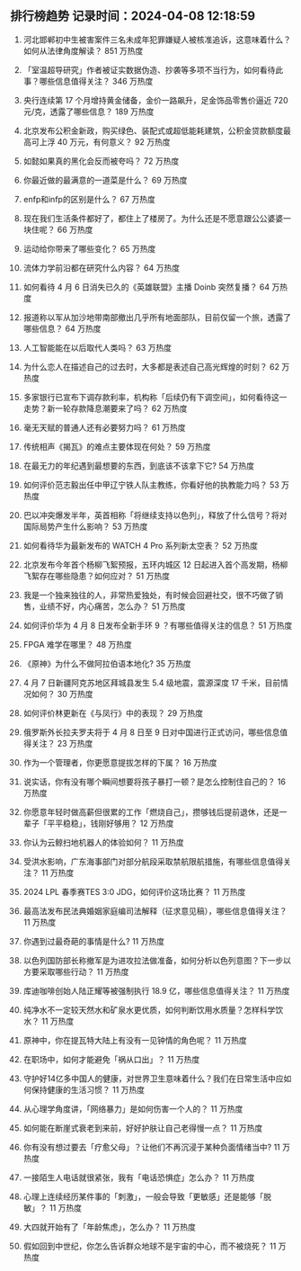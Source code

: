 
## 排行榜趋势 记录时间：2024-04-08 12:18:59
  
  1. 河北邯郸初中生被害案件三名未成年犯罪嫌疑人被核准追诉，这意味着什么？如何从法律角度解读？ 851 万热度
    
  2. 「室温超导研究」作者被证实数据伪造、抄袭等多项不当行为，如何看待此事？哪些信息值得关注？ 346 万热度
    
  3. 央行连续第 17 个月增持黄金储备，金价一路飙升，足金饰品零售价逼近 720 元/克，透露了哪些信息？ 189 万热度
    
  4. 北京发布公积金新政，购买绿色、装配式或超低能耗建筑，公积金贷款额度最高可上浮 40 万元，有何意义？ 92 万热度
    
  5. 如懿如果真的黑化会反而被夸吗？ 72 万热度
    
  6. 你最近做的最满意的一道菜是什么？ 69 万热度
    
  7. enfp和infp的区别是什么？ 67 万热度
    
  8. 现在我们生活条件都好了，都住上了楼房了。为什么还是不愿意跟公公婆婆一块住呢？ 66 万热度
    
  9. 运动给你带来了哪些变化？ 65 万热度
    
  10. 流体力学前沿都在研究什么内容？ 64 万热度
    
  11. 如何看待 4 月 6 日消失已久的《英雄联盟》主播 Doinb 突然复播？ 64 万热度
    
  12. 报道称以军从加沙地带南部撤出几乎所有地面部队，目前仅留一个旅，透露了哪些信息？ 64 万热度
    
  13. 人工智能能在以后取代人类吗？ 63 万热度
    
  14. 为什么恋人在描述自己的过去时，大多都是表述自己高光辉煌的时刻？ 62 万热度
    
  15. 多家银行已宣布下调存款利率，机构称「后续仍有下调空间」，如何看待这一走势？新一轮存款降息潮要来了吗？ 62 万热度
    
  16. 毫无天赋的普通人还有必要努力吗？ 61 万热度
    
  17. 传统相声《揭瓦》的难点主要体现在何处？ 59 万热度
    
  18. 在最无力的年纪遇到最想要的东西，到底该不该拿下它? 54 万热度
    
  19. 如何评价范志毅出任中甲辽宁铁人队主教练，你看好他的执教能力吗？ 53 万热度
    
  20. 巴以冲突爆发半年，英首相称「将继续支持以色列」，释放了什么信号？将对国际局势产生什么影响？ 53 万热度
    
  21. 如何看待华为最新发布的 WATCH 4 Pro 系列新太空表？ 52 万热度
    
  22. 北京发布今年首个杨柳飞絮预报，五环内城区 12 日起进入首个高发期，杨柳飞絮存在哪些隐患？如何应对？ 51 万热度
    
  23. 我是一个独来独往的人，非常热爱独处，有时候会回避社交，很不巧做了销售，业绩不好，内心痛苦，怎么办？ 51 万热度
    
  24. 如何评价华为 4 月 8 日发布全新手环 9 ？有哪些值得关注的信息？ 51 万热度
    
  25. FPGA 难学在哪里？ 48 万热度
    
  26. 《原神》为什么不做阿拉伯语本地化? 35 万热度
    
  27. 4 月 7 日新疆阿克苏地区拜城县发生 5.4 级地震，震源深度 17 千米，目前情况如何？ 30 万热度
    
  28. 如何评价林更新在《与凤行》中的表现？ 29 万热度
    
  29. 俄罗斯外长拉夫罗夫将于 4 月 8 日至 9 日对中国进行正式访问，哪些信息值得关注？ 23 万热度
    
  30. 作为一个管理者，你更愿意提拔怎样的下属？ 16 万热度
    
  31. 说实话，你有没有哪个瞬间想要将孩子暴打一顿？是怎么控制住自己的？ 16 万热度
    
  32. 你愿意年轻时做高薪但很累的工作「燃烧自己」，攒够钱后提前退休，还是一辈子「平平稳稳」，钱刚好够用？ 12 万热度
    
  33. 你认为云鲸扫地机器人的体验如何？ 11 万热度
    
  34. 受洪水影响，广东海事部门对部分航段采取禁航限航措施，有哪些信息值得关注？ 11 万热度
    
  35. 2024 LPL 春季赛TES 3:0 JDG，如何评价这场比赛？ 11 万热度
    
  36. 最高法发布民法典婚姻家庭编司法解释（征求意见稿），哪些信息值得关注？ 11 万热度
    
  37. 你遇到过最奇葩的事情是什么? 11 万热度
    
  38. 以色列国防部长称撤军是为进攻拉法做准备，如何分析以色列意图？下一步以方要采取哪些行动？ 11 万热度
    
  39. 库迪咖啡创始人陆正耀等被强制执行 18.9 亿，哪些信息值得关注？ 11 万热度
    
  40. 纯净水不一定较天然水和矿泉水更优质，如何判断饮用水质量？怎样科学饮水？ 11 万热度
    
  41. 原神中，你在提瓦特大陆上有没有一见钟情的角色呢？ 11 万热度
    
  42. 在职场中，如何才能避免「祸从口出」？ 11 万热度
    
  43. 守护好14亿多中国人的健康，对世界卫生意味着什么？我们在日常生活中应如何保持健康的生活习惯？ 11 万热度
    
  44. 从心理学角度讲，「网络暴力」是如何伤害一个人的？ 11 万热度
    
  45. 如何能在断崖式衰老到来前，好好护肤让自己老得慢一点？ 11 万热度
    
  46. 你有没有想过要去「疗愈父母」？让他们不再沉浸于某种负面情绪当中? 11 万热度
    
  47. 一接陌生人电话就很紧张，我有「电话恐惧症」怎么办？ 11 万热度
    
  48. 心理上连续经历某件事的「刺激」，一般会导致「更敏感」还是能够「脱敏」？ 11 万热度
    
  49. 大四就开始有了「年龄焦虑」，怎么办？ 11 万热度
    
  50. 假如回到中世纪，你怎么告诉群众地球不是宇宙的中心，而不被烧死？ 11 万热度
    